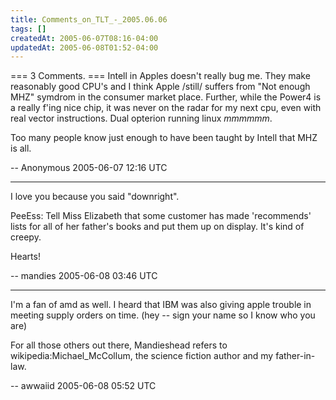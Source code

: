 ```yaml
---
title: Comments_on_TLT_-_2005.06.06
tags: []
createdAt: 2005-06-07T08:16-04:00
updatedAt: 2005-06-08T01:52-04:00
---
```


=== 3 Comments. ===
Intell in Apples doesn't really bug me.  They make reasonably good CPU's and I think Apple /still/ suffers from "Not enough MHZ" symdrom in the consumer market place.  Further, while the Power4 is a really f'ing nice chip, it was never on the radar for my next cpu, even with real vector instructions.  Dual opterion running linux *mmmmmm*.

Too many people know just enough to have been taught by Intell that MHZ is all.

-- Anonymous 2005-06-07 12:16 UTC


----

I love you because you said "downright".

PeeEss: Tell Miss Elizabeth that some customer has made 'recommends' lists for all of her father's books and put them up on display. It's kind of creepy.

Hearts!

-- mandies 2005-06-08 03:46 UTC


----

I'm a fan of amd as well. I heard that IBM was also giving apple trouble in meeting supply orders on time. (hey -- sign your name so I know who you are)

For all those others out there, Mandieshead refers to wikipedia:Michael_McCollum, the science fiction author and my father-in-law.

-- awwaiid 2005-06-08 05:52 UTC


